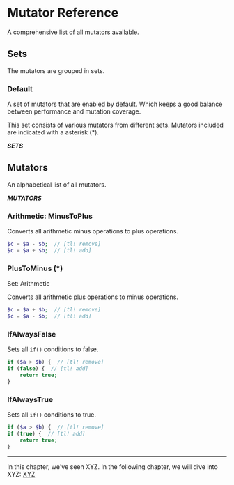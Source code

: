 # Mutator Reference

A comprehensive list of all mutators available.

## Sets

The mutators are grouped in sets.

### Default

A set of mutators that are enabled by default. Which keeps a good balance between performance and mutation coverage.

This set consists of various mutators from different sets. Mutators included are indicated with a asterisk (*).

___SETS___

## Mutators

An alphabetical list of all mutators.

___MUTATORS___

<a name="minus-to-plus"></a>
### Arithmetic: MinusToPlus

Converts all arithmetic minus operations to plus operations.

```php
$c = $a - $b;  // [tl! remove]
$c = $a + $b;  // [tl! add]
```

<a name="plus-to-minus"></a>
### PlusToMinus (*)
Set: Arithmetic

Converts all arithmetic plus operations to minus operations.

```php
$c = $a + $b;  // [tl! remove]
$c = $a - $b;  // [tl! add]
```

<a name="if-always-false"></a>
### IfAlwaysFalse

Sets all `if()` conditions to false.

```php
if ($a > $b) {  // [tl! remove]
if (false) {  // [tl! add]
    return true;
}
```

<a name="if-always-true"></a>
### IfAlwaysTrue

Sets all `if()` conditions to true.

```php
if ($a > $b) {  // [tl! remove]
if (true) {  // [tl! add]
    return true;
}
```

---

In this chapter, we've seen XYZ. In the following chapter, we will dive into XYZ: [XYZ](/docs/xyz)
